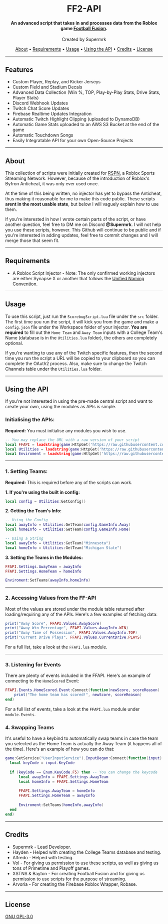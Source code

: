 <h1 align="center">FF2-API</h4>
<h4 align="center">An advanced script that takes in and processes data from the Roblox game <a href="https://www.roblox.com/games/8204899140/Football-Fusion-2">Football Fusion</a>.</h4>
<p align="center">Created by Supermrk</p>

<p align="center">
  <a href="#about">About</a> •
  <a href="#requirements">Requirements</a> •
  <a href="#usage">Usage</a> •
  <a href="#using-the-api">Using the API</a> •
  <a href="#credits">Credits</a> •
  <a href="#license">License</a>
</p>

---

## Features
* Custom Player, Replay, and Kicker Jerseys
* Custom Field and Stadium Decals
* Advanced Data Collection (Win %, TOP, Play-by-Play Stats, Drive Stats, Player Stats)
* Discord Webhook Updates
* Twitch Chat Score Updates
* Firebase Realtime Updates Integration
* Automatic Twitch Highlight Clipping (uploaded to DynamoDB)
* Automatic Game Stats uploaded to an AWS S3 Bucket at the end of the game
* Automatic Touchdown Songs
* Easily Integratable API for your own Open-Source Projects

---

## About
This collection of scripts were initially created for [RSPN](https://www.twitch.tv/rosportprogrammingnetwork), a Roblox Sports Streaming Network. However, because of the introduction of Roblox's Byfron Anticheat, it was only ever used once.

At the time of this being written, no injector has yet to bypass the Anticheat, thus making it reasonable for me to make this code public. These scripts **arent in the most usable state**, but below I will vaguely explain how to use them. 

If you're interested in how I wrote certain parts of the script, or have another question, feel free to DM me on Discord **@Supermrk**. I will not help you use these scripts, however. This Github will continue to be public and if you're interested in adding updates, feel free to commit changes and I will merge those that seem fit.

---

## Requirements
- A Roblox Script Injector - Note: The only confirmed working injectors are either Synapse X or another that follows the [Unified Naming Convention](https://scriptunc.org/).

---

## Usage
To use this script, just run the `ScorebugScript.lua` file under the `src` folder. The first time you run the script, it will kick you from the game and make a `config.json` file under the Workspace folder of your injector. **You are required** to fill out the `Home Team` and `Away Team` inputs with a College Team's Name (database is in the `Utilities.lua` folder), the others are completely optional.

If you're wanting to use any of the Twitch specific features, then the second time you run the script a URL will be copied to your clipboard so you can complete the OAuth2 process. Also, make sure to change the Twitch Channels table under the `Utilities.lua` folder.

---

## Using the API
If you're not interested in using the pre-made central script and want to create your own, using the modules as APIs is simple.

### Initialising the APIs:
**Required:** You must initialise any modules you wish to use.
 ```lua
-- You may replace the URL with a raw version of your script
local FFAPI = loadstring(game:HttpGet('https://raw.githubusercontent.com/Supermrk/FF2-API/main/src/Modules/FFAPI.lua', true))()
local Utilities = loadstring(game:HttpGet('https://raw.githubusercontent.com/Supermrk/FF2-API/main/src/Modules/Enviroment.lua', true))()
local Enviroment = loadstring(game:HttpGet('https://raw.githubusercontent.com/Supermrk/FF2-API/main/src/Modules/Utilities.lua', true))()
 ```
 
 ---
 
 ### 1. Setting Teams:
 **Required:** This is required before any of the scripts can work.
 
 **1. If you're using the built in config:**
  ```lua
  local config = Utilities:GetConfig()
  ```
 **2. Getting the Team's Info:**
  ```lua
  -- Using the Config
  local awayInfo = Utilities:GetTeam(config.GameInfo.Away)
  local homeInfo = Utilities:GetTeam(config.GameInfo.Home)
  
  -- Using a String
  local awayInfo = Utilities:GetTeam("Minnesota")
  local homeInfo = Utilities:GetTeam("Michigan State")
  ```
  **3. Setting the Teams in the Modules:**
  ```lua
  FFAPI.Settings.AwayTeam = awayInfo
  FFAPI.Settings.HomeTeam = homeInfo
  
  Enviroment:SetTeams(awayInfo,homeInfo)
  ```
  
  ---
  
  ### 2. Accessing Values from the FF-API
  Most of the values are stored under the module table returned after loading/requiring any of the APIs. Here's a few examples of fetching data:
  ```lua
  print("Away Score", FFAPI.Values.AwayScore)
  print("Away Win Percentage", FFAPI.Values.AwayInfo.WIN)
  print("Away Time of Possession", FFAPI.Values.AwayInfo.TOP)
  print("Current Drive Plays", FFAPI.Values.CurrentDrive.PLAYS)
  ```
  For a full list, take a look at the `FFAPI.lua` module.
  
  ---
  
  ### 3. Listening for Events
  There are plenty of events included in the FFAPI. Here's an example of connecting to the `HomeScored` Event:
  ```lua
  FFAPI.Events.HomeScored.Event:Connect(function(newScore, scoreReason)
	  print("The home team has scored!", newScore, scoreReason)
  end)
  ```
  For a full list of events, take a look at the `FFAPI.lua` module under `module.Events`.
  
  ### 4. Swapping Teams
  It's useful to have a keybind to automatically swap teams in case the team you selected as the Home Team is actually the Away Team (it happens all of the time). Here's an example of how you can do that:
  ```lua
  game:GetService("UserInputService").InputBegan:Connect(function(input)
	local keyCode = input.KeyCode
	
	if (keyCode == Enum.KeyCode.F5) then -- You can change the keycode
		local awayInfo = FFAPI.Settings.AwayTeam
		local homeInfo = FFAPI.Settings.HomeTeam
		
		FFAPI.Settings.AwayTeam = homeInfo
		FFAPI.Settings.HomeTeam = awayInfo
		
		Enviroment:SetTeams(homeInfo,awayInfo)
	end
end)
```

---

## Credits
* Supermrk - Lead Developer.
* Hayden - Helped with creating the College Teams database and testing.
* Alfredo - Helped with testing.
* Vol - For giving us permission to use these scripts, as well as giving us tons of Primetime and Playoff games.
* XSTNS & Bayton - For creating Football Fusion and for giving us permission to use scripts for the purpose of streaming.
* Arvoria - For creating the Firebase Roblox Wrapper, Robase.

---

## License
[GNU GPL-3.0](https://raw.githubusercontent.com/Supermrk/FF2-API/main/LICENSE?token=GHSAT0AAAAAACDAZIV64HAVRL3K34YT52GQZD56JQA)
